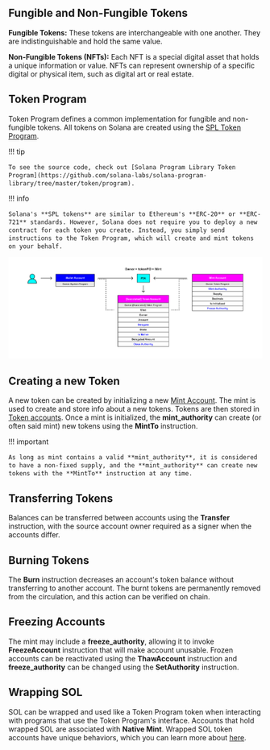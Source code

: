 ## Fungible and Non-Fungible Tokens

**Fungible Tokens:** These tokens are interchangeable with one another. They are indistinguishable and hold the same value.

**Non-Fungible Tokens (NFTs):** Each NFT is a special digital asset that holds a unique information or value. NFTs can represent ownership of a specific digital or physical item, such as digital art or real estate.

## Token Program

Token Program defines a common implementation for fungible and non-fungible tokens. All tokens on Solana are created using the [SPL Token Program](https://spl.solana.com/token).

!!! tip

    To see the source code, check out [Solana Program Library Token Program](https://github.com/solana-labs/solana-program-library/tree/master/token/program).


!!! info

    Solana's **SPL tokens** are similar to Ethereum's **ERC-20** or **ERC-721** standards. However, Solana does not require you to deploy a new contract for each token you create. Instead, you simply send instructions to the Token Program, which will create and mint tokens on your behalf.

![Blockchain](../../images/token_program.png)

## Creating a new Token

A new token can be created by initializing a new [Mint Account](./mint-account.md). The mint is used to create and store info about a new tokens. Tokens are then stored in [Token accounts](./token-account.md). Once a mint is initialized, the **mint_authority** can create (or often said mint) new tokens using the **MintTo** instruction.

!!! important

    As long as mint contains a valid **mint_authority**, it is considered to have a non-fixed supply, and the **mint_authority** can create new tokens with the **MintTo** instruction at any time.

## Transferring Tokens

Balances can be transferred between accounts using the **Transfer** instruction, with the source account owner required as a signer when the accounts differ.

## Burning Tokens

The **Burn** instruction decreases an account's token balance without transferring to another account. The burnt tokens are permanently removed from the circulation, and this action can be verified on chain.

## Freezing Accounts

The mint may include a **freeze_authority**, allowing it to invoke **FreezeAccount** instruction that will make account unusable. Frozen accounts can be reactivated using the **ThawAccount** instruction and **freeze_authority** can be changed using the **SetAuthority** instruction.

## Wrapping SOL

SOL can be wrapped and used like a Token Program token when interacting with programs that use the Token Program's interface. Accounts that hold wrapped SOL are associated with **Native Mint**. Wrapped SOL token accounts have unique behaviors, which you can learn more about [here](https://spl.solana.com/token#wrapping-sol).
